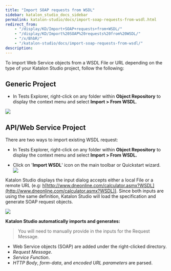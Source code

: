 ```yaml
---
title: "Import SOAP requests from WSDL" 
sidebar: katalon_studio_docs_sidebar
permalink: katalon-studio/docs/import-soap-requests-from-wsdl.html 
redirect_from:
    - "/display/KD/Import+SOAP+requests+from+WSDL/"
    - "/display/KD/Import%20SOAP%20requests%20from%20WSDL/"
    - "/x/BhbR/"
    - "/katalon-studio/docs/import-soap-requests-from-wsdl/"
description: 
---
```

To import Web Service objects from a WSDL File or URL depending on the type of your Katalon Studio project, follow the following:

Generic Project
---------------

*   In Tests Explorer, right-click on any folder within **Object Repository** to display the context menu and select **Import > From WSDL**.

![](../../images/katalon-studio/docs/import-soap-requests-from-wsdl/Screen-Shot-2018-10-08-at-3.42.49-PM.png)

API/Web Service Project
-----------------------

There are two ways to import existing WSDL request:

*   In Tests Explorer, right-click on any folder within **Object Repository** to display the context menu and select **Import > From WSDL.**

*   Click on '**Import WSDL**' icon on the main toolbar or Quickstart wizard.   
    ![](../../images/katalon-studio/docs/import-soap-requests-from-wsdl/Screen-Shot-2018-10-09-at-4.41.24-PM.png)  
      
    

Katalon Studio displays the input dialog accepts either a local File or a remote URL (e.g: [h](https://mysite/swagger.json,)[http://www.dneonline.com/calculator.asmx?WSDL](http://www.dneonline.com/calculator.asmx?WSDL)). Since both inputs are using the same definition, Katalon Studio will load the specification and generate SOAP request objects.

![](../../images/katalon-studio/docs/import-soap-requests-from-wsdl/Screen-Shot-2018-10-02-at-13.29.39.png)

**Katalon Studio automatically imports and generates:**

> You will need to manually provide in the inputs for the Request Message.

*   Web Service objects (SOAP) are added under the right-clicked directory.
*   _Request Message_.
*   _Service Function_.
*   _HTTP Body_, _form-data_, and _encoded URL parameters_ are parsed.